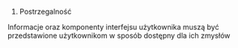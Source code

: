 1. Postrzegalność

Informacje oraz komponenty interfejsu użytkownika muszą być przedstawione użytkownikom w sposób dostępny dla ich zmysłów
